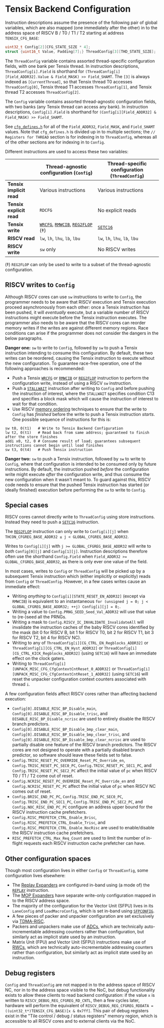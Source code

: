 # Tensix Backend Configuration

Instruction descriptions assume the presence of the following pair of global variables, which are also mapped (one immediately after the other) in to the address space of RISCV B / T0 / T1 / T2 starting at address `TENSIX_CFG_BASE`:

```c
uint32_t Config[2][CFG_STATE_SIZE * 4];
struct {uint16_t Value, Padding[7];} ThreadConfig[3][THD_STATE_SIZE];
```

The `ThreadConfig` variable contains assorted thread-specific configuration fields, with one bank per Tensix thread. In instruction descriptions, `ThreadConfig[i].Field` is shorthand for `(ThreadConfig[i][Field_ADDR32].Value & Field_MASK) >> Field_SHAMT`. The `[3]` is always indexed as `[CurrentThread]`, so that Tensix thread T0 accesses `ThreadConfig[0]`, Tensix thread T1 accesses `ThreadConfig[1]`, and Tensix thread T2 accesses `ThreadConfig[2]`.

The `Config` variable contains assorted thread-agnostic configuration fields, with two banks (any Tensix thread can access any bank). In instruction descriptions, `Config[i].Field` is shorthand for `(Config[i][Field_ADDR32] & Field_MASK) >> Field_SHAMT`.

See [`cfg_defines.h`](https://github.com/tenstorrent/tt-metal/blob/bc8bf6c8d8533501480d9154777749abe1ed846a/tt_metal/hw/inc/wormhole/wormhole_b0_defines/cfg_defines.h) for all of the `Field_ADDR32`, `Field_MASK`, and `Field_SHAMT` values. Note that `cfg_defines.h` is divided up in to multiple sections; the `// Registers for THREAD` section is for indexing in to `ThreadConfig`, whereas all of the other sections are for indexing in to `Config`.

Different instructions are used to access these two variables:

||Thread-agnostic configuration (`Config`)|Thread-specific configuration (`ThreadConfig`)|
|---|---|---|
|**Tensix implicit read**|Various instructions|Various instructions|
|**Tensix explicit read**|`RDCFG`|No explicit reads|
|**Tensix write**|[`WRCFG`](WRCFG.md), [`RMWCIB`](RMWCIB.md), [`REG2FLOP`](REG2FLOP_Configuration.md) (‡)|[`SETC16`](SETC16.md)|
|**RISCV read**|`lw`, `lh`, `lhu`, `lb`, `lbu`|`lw`, `lh`, `lhu`, `lb`, `lbu`|
|**RISCV write**|`sw` only|No RISCV writes|

(‡) `REG2FLOP` can only be used to write to a subset of the thread-agnostic configuration.

## RISCV writes to `Config`

Although RISCV cores can use `sw` instructions to write to `Config`, the programmer needs to be aware that RISCV execution and Tensix execution proceed asynchronously from each other: once a Tensix instruction has been pushed, it will _eventually_ execute, but a variable number of RISCV instructions might execute before the Tensix instruction executes. The programmer also needs to be aware that the RISCV cores can reorder memory writes if the writes are against different memory regions. Race conditions can arise if the programmer does not consider the dangers in the below paragraphs.

**Danger one:** `sw` to write to `Config`, followed by `sw` to push a Tensix instruction intending to consume this configuration. By default, these two writes can be reordered, causing the Tensix instruction to execute without the new configuration. To guarantee race-free operation, one of the following approaches is recommended:
* Push a Tensix [`WRCFG`](WRCFG.md) or [`RMWCIB`](RMWCIB.md) or [`REG2FLOP`](REG2FLOP_Configuration.md) instruction to perform the configuration write, instead of using a RISCV `sw` instruction.
* Push a [`STALLWAIT`](STALLWAIT.md) instruction after writing to `Config` and before pushing the instruction of interest, where the `STALLWAIT` specifies condition C13 and specifies a block mask which will cause the instruction of interest to wait for that condition.
* Use RISCV [memory ordering](../BabyRISCV/MemoryOrdering.md) techniques to ensure that the write to `Config` has _finished_ before the write to push a Tensix instruction _starts_. One possible sequence of instructions for this is:
```
sw t0, 0(t1)   # Write to Tensix Backend Configuration
lw t2, 0(t1)   # Read back from same address; guaranteed to finish after the store finishes
addi x0, t2, 0 # Consume result of load; guarantees subsequent instructions cannot begin until load finishes
sw t3, 0(t4)   # Push Tensix instruction
```

**Danger two:** `sw` to push a Tensix instruction, followed by `sw` to write to `Config`, where that configuration is intended to be consumed only by future instructions. By default, the instruction pushed _before_ the configuration write might execute _after_ the configuration write, and thus consume the new configuration when it wasn't meant to. To guard against this, RISCV code needs to ensure that the pushed Tensix instruction has started (or ideally finished) execution before performing the `sw` to write to `Config`.

## Special cases

RISCV cores cannot directly write to `ThreadConfig` using store instructions. Instead they need to push a [`SETC16`](SETC16.md) instruction.

The [`REG2FLOP`](REG2FLOP_Configuration.md) instruction can only write to `Config[i][j]` when `THCON_CFGREG_BASE_ADDR32 ≤ j < GLOBAL_CFGREG_BASE_ADDR32`.

Writes to `Config[i][j]` with `j >= GLOBAL_CFGREG_BASE_ADDR32` will write to _both_ `Config[0][j]` and `Config[1][j]`. Instruction descriptions therefore often use the shorthand `Config.Field` when `Field_ADDR32 >= GLOBAL_CFGREG_BASE_ADDR32`, as there is only ever one value of the field.

In most cases, writes to `Config` or `ThreadConfig` will be picked up by a subsequent Tensix instruction which (either implicitly or explicitly) reads from `Config` or `ThreadConfig`. However, in a few cases writes cause an immediate effect:
  * Writing _anything_ to `Config[i][STATE_RESET_EN_ADDR32]` (except via `RMWCIB`) is equivalent to an instantaneous `for (unsigned j = 0; j < GLOBAL_CFGREG_BASE_ADDR32; ++j) Config[i][j] = 0;`.
  * Writing a value to `Config.PRNG_SEED_Seed_Val_ADDR32` will use that value to (re-)seed all the PRNGs.
  * Writing a mask to `Config.RISCV_IC_INVALIDATE_InvalidateAll` will invalidate the instruction caches of the baby RISCV cores identified by the mask (bit 0 for RISCV B, bit 1 for RISCV T0, bit 2 for RISCV T1, bit 3 for RISCV T2, bit 4 for RISCV NC).
  * Writing to any of `ThreadConfig[i][CG_CTRL_EN_Regblocks_ADDR32]` or `ThreadConfig[i][CG_CTRL_EN_Hyst_ADDR32]` or `ThreadConfig[i][CG_CTRL_KICK_Regblocks_ADDR32]` (using `SETC16`) will have an immediate effect on the clock gaters.
  * Writing to `ThreadConfig[i][UNPACK_MISC_CFG_CfgContextCntReset_0_ADDR32]` or `ThreadConfig[i][UNPACK_MISC_CFG_CfgContextCntReset_1_ADDR32]` (using `SETC16`) will reset the unpacker configuration context counters associated with thread `i`.

A few configuration fields affect RISCV cores rather than affecting backend execution:
  * `Config[0].DISABLE_RISC_BP_Disable_main`, `Config[0].DISABLE_RISC_BP_Disable_trisc`, and `DISABLE_RISC_BP_Disable_ncrisc` are used to entirely disable the RISCV branch predictors.
  * `Config[0].DISABLE_RISC_BP_Disable_bmp_clear_main`, `Config[0].DISABLE_RISC_BP_Disable_bmp_clear_trisc`, and `Config[0].DISABLE_RISC_BP_Disable_bmp_clear_ncrisc` are used to partially disable one feature of the RISCV branch predictors. The RISCV cores are not designed to operate with a partially disabled branch predictor, so software should leave these fields set to false.
  * `Config.TRISC_RESET_PC_OVERRIDE_Reset_PC_Override_en`, `Config.TRISC_RESET_PC_SEC0_PC`, `Config.TRISC_RESET_PC_SEC1_PC`, and `Config.TRISC_RESET_PC_SEC2_PC` affect the initial value of `pc` when RISCV T0 / T1 / T2 come out of reset.
  * `Config.NCRISC_RESET_PC_OVERRIDE_Reset_PC_Override_en` and `Config.NCRISC_RESET_PC_PC` affect the initial value of `pc` when RISCV NC comes out of reset.
  * `Config.BRISC_END_PC_PC`, `Config.TRISC_END_PC_SEC0_PC`, `Config.TRISC_END_PC_SEC1_PC`, `Config.TRISC_END_PC_SEC2_PC`, and `Config.NOC_RISC_END_PC_PC` configure an address upper bound for the RISCV instruction cache prefetchers.
  * `Config.RISC_PREFETCH_CTRL_Enable_Brisc`, `Config.RISC_PREFETCH_CTRL_Enable_Trisc`, and `Config.RISC_PREFETCH_CTRL_Enable_NocRisc` are used to enable/disable the RISCV instruction cache prefetchers.
  * `RISC_PREFETCH_CTRL_Max_Req_Count` are used to limit the number of in-flight requests each RISCV instruction cache prefetcher can have.

## Other configuration spaces

Though most configuration lives in either `Config` or `ThreadConfig`, some configuration lives elsewhere:
* The [Replay Expanders](REPLAY.md) are configured in-band using (a mode of) the [`REPLAY`](REPLAY.md) instruction.
* The [MOP Expanders](MOPExpander.md) have separate write-only configuration mapped in to the RISCV address space.
* The majority of the configuration for the Vector Unit (SFPU) lives in its `LaneConfig` and `LoadMacroConfig`, which is set in-band using [`SFPCONFIG`](SFPCONFIG.md).
* A few pieces of packer and unpacker configuration are set exclusively via [TDMA-RISC](../TDMA-RISC.md).
* Packers and unpackers make use of [ADCs](ADCs.md), which are technically auto-incrementable addressing counters rather than configuration, but similarly act as implicit state used by an instruction.
* Matrix Unit (FPU) and Vector Unit (SFPU) instructions make use of [RWCs](RWCs.md), which are technically auto-incrementable addressing counters rather than configuration, but similarly act as implicit state used by an instruction.

## Debug registers

`Config` and `ThreadConfig` are not mapped in to the address space of RISCV NC, nor in to the address space visible to the NoC, but debug functionality exists to allow these clients to read backend configuration: if the value `x` is written to `RISCV_DEBUG_REG_CFGREG_RD_CNTL`, then a few cycles later, hardware will perform the equivalent of `RISCV_DEBUG_REG_CFGREG_RDDATA = ((uint32_t*)TENSIX_CFG_BASE)[x & 0x7ff]`. This pair of debug registers exist in the "Tile control / debug / status registers" memory region, which is accessible to all RISCV cores and to external clients via the NoC.
